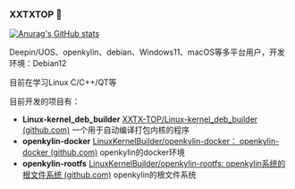 ### XXTXTOP 👋 

[![Anurag's GitHub stats](https://github-readme-stats.vercel.app/api?username=XXTX-TOP)](https://github.com/anuraghazra/github-readme-stats)

Deepin/UOS、openkylin、debian、Windows11、macOS等多平台用户，开发环境：Debian12

目前在学习Linux C/C++/QT等

目前开发的项目有：

-  **Linux-kernel_deb_builder**  [XXTX-TOP/Linux-kernel_deb_builder (github.com)](https://github.com/XXTX-TOP/Linux-kernel_deb_builder)  一个用于自动编译打包内核的程序
- **openkylin-docker** [LinuxKernelBuilder/openkylin-docker： openkylin-docker (github.com)](https://github.com/LinuxKernelBuilder/openkylin-docker) openkylin的docker环境
- **openkylin-rootfs** [LinuxKernelBuilder/openkylin-rootfs: openkylin系统的根文件系统 (github.com)](https://github.com/LinuxKernelBuilder/openkylin-rootfs)  openkylin的根文件系统